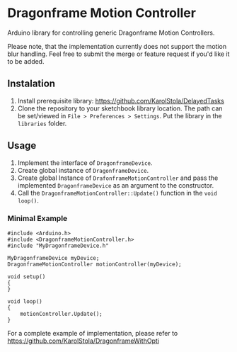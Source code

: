 # Dragonframe Motion Controller
Arduino library for controlling generic Dragonframe Motion Controllers.

Please note, that the implementation currently does not support the motion blur handling. Feel free to submit the merge or feature request if you'd like it to be added.

## Instalation
1. Install prerequisite library: https://github.com/KarolStola/DelayedTasks
2. Clone the repository to your sketchbook library location. The path can be set/viewed in ```File > Preferences > Settings```. Put the library in the ```libraries``` folder.

## Usage
1. Implement the interface of ```DragonframeDevice```.
2. Create global instance of ```DragonframeDevice```.
3. Create global Instance of ```DrafonframeMotionController``` and pass the implemented ```DragonframeDevice``` as an argument to the constructor.
4. Call the ```DragonframeMotionController::Update()``` function in the ```void loop()```.

### Minimal Example
```
#include <Arduino.h>
#include <DragonframeMotionController.h>
#include "MyDragonframeDevice.h"

MyDragonframeDevice myDevice;
DragonframeMotionController motionController(myDevice);

void setup()
{
}

void loop()
{
    motionController.Update();
}

```

For a complete example of implementation, please refer to https://github.com/KarolStola/DragonframeWithOpti
